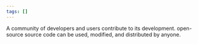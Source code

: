 ```yaml
---
tags: []
---
```

A community of developers and users contribute to its development.
open-source source code can be used, modified, and distributed by anyone.